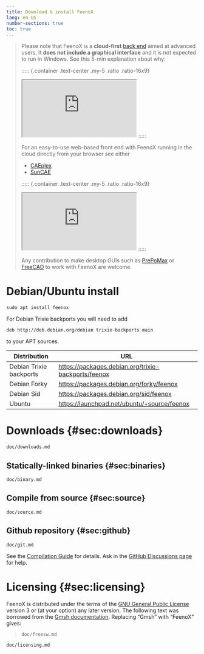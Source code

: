 ```yaml
---
title: Download & install FeenoX
lang: en-US
number-sections: true
toc: true
...
```






> Please note that FeenoX is a **cloud-first** [back end](https://en.wikipedia.org/wiki/Front_and_back_ends) aimed at advanced users.
> It **does not include a graphical interface** and it is not expected to run in Windows.
> See this 5-min explanation about why:
>
> ::::: {.container .text-center .my-5 .ratio .ratio-16x9}
> <iframe class="embed-responsive-item" src="https://www.youtube.com/embed/66WvYTb4pSg?rel=0" allowfullscreen></iframe>
> :::::
>
>
>
> For an easy-to-use web-based front end with FeenoX running in the cloud directly from your browser see either
>  * [CAEplex](https://www.caeplex.com)
>  * [SunCAE](htts://www.seamplex.com/suncae)
>
> ::::: {.container .text-center .my-5 .ratio .ratio-16x9}
> <iframe class="embed-responsive-item" src="https://www.youtube.com/embed/kD3tQdq17ZE?rel=0" allowfullscreen></iframe>
> :::::
>
> Any contribution to make desktop GUIs such as [PrePoMax](https://prepomax.fs.um.si/) or [FreeCAD](https://freecad.org) to work with FeenoX are welcome.


# Debian/Ubuntu install

```
sudo apt install feenox
```

For Debian Trixie backports you will need to add

```
deb http://deb.debian.org/debian trixie-backports main
```

to your APT sources.


| Distribution            | URL                                                      |
|-------------------------|----------------------------------------------------------|
| Debian Trixie backports | <https://packages.debian.org/trixie-backports/feenox>    |
| Debian Forky            | <https://packages.debian.org/forky/feenox>               |
| Debian Sid              | <https://packages.debian.org/sid/feenox>                 |
| Ubuntu                  | <https://launchpad.net/ubuntu/+source/feenox>            |


# Downloads {#sec:downloads}

```{.include}
doc/downloads.md
```

## Statically-linked binaries {#sec:binaries}

```{.include}
doc/binary.md
```

## Compile from source {#sec:source}

```{.include}
doc/source.md
```

## Github repository {#sec:github}

```{.include}
doc/git.md
```

See the [Compilation Guide](doc/compile.md) for details.
Ask in the [GitHub Discussions page](https://github.com/seamplex/feenox/discussions) for help.


# Licensing {#sec:licensing}

FeenoX is distributed under the terms of the [GNU General Public License](http://www.gnu.org/copyleft/gpl.html) version 3 or (at your option) any later version. The following text was borrowed from the [Gmsh documentation](http://gmsh.info/doc/texinfo/gmsh.html#Copying-conditions). Replacing “Gmsh” with “FeenoX” gives:

> ```include
> doc/freesw.md
> ```

```include
doc/licensing.md
```

